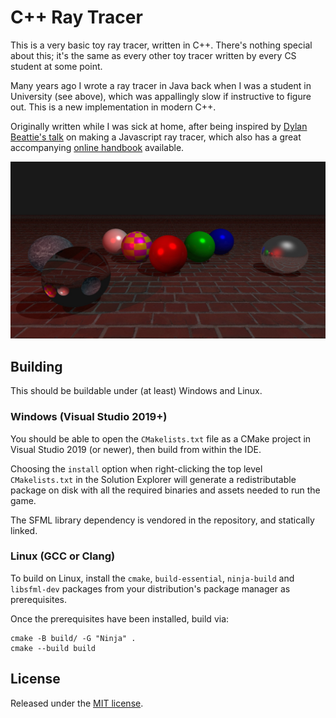 C++ Ray Tracer
==============

This is a very basic toy ray tracer, written in C++. There's nothing special
about this; it's the same as every other toy tracer written by every CS student
at some point.

Many years ago I wrote a ray tracer in Java back when I was a student in
University (see above), which was appallingly slow if instructive to figure out.
This is a new implementation in modern C++.

Originally written while I was sick at home, after being inspired by
[Dylan Beattie's talk](https://www.youtube.com/watch?v=PNKlC3lk9Kg) on making a
Javascript ray tracer, which also has a great accompanying
[online handbook](https://ursatile.github.io/jsray/) available.

![Example Scene Rendering](Output.jpg)

## Building

This should be buildable under (at least) Windows and Linux.

### Windows (Visual Studio 2019+)

You should be able to open the `CMakelists.txt` file as a CMake project in
Visual Studio 2019 (or newer), then build from within the IDE.

Choosing the `install` option when right-clicking the top level
`CMakelists.txt` in the Solution Explorer will generate a redistributable
package on disk with all the required binaries and assets needed to run the
game.

The SFML library dependency is vendored in the repository, and statically
linked.

### Linux (GCC or Clang)

To build on Linux, install the `cmake`, `build-essential`, `ninja-build` and
`libsfml-dev` packages from your distribution's package manager as
prerequisites.

Once the prerequisites have been installed, build via:

```
cmake -B build/ -G "Ninja" .
cmake --build build
```

## License

Released under the [MIT license](LICENSE).
